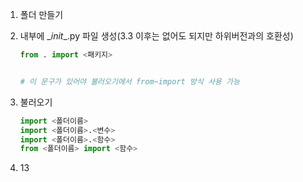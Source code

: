 1. 폴더 만들기

2. 내부에 \__init__.py 파일 생성(3.3 이후는 없어도 되지만 하위버전과의 호환성)

   ```python
   from . import <패키지>
   
   
   # 이 문구가 있어야 불러오기에서 from~import 방식 사용 가능
   ```

   

3. 불러오기

   ```python
   import <폴더이름>
   import <폴더이름>.<변수>
   import <폴더이름>.<함수>
   from <폴더이름> import <함수>
   
   ```

   

4. 13
